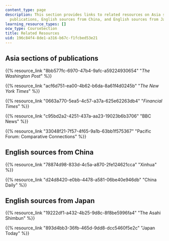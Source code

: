 ```yaml
---
content_type: page
description: This section provides links to related resources on Asia sections of
  publications, English sources from China, and English sources from Japan.
learning_resource_types: []
ocw_type: CourseSection
title: Related Resources
uid: 196c84f4-8de1-a316-b67c-f1fcbed53e21
---
```


Asia sections of publications
-----------------------------

{{% resource_link "8bb577fc-6970-47b4-9afc-a59224930654" "_The Washington Post_" %}}

{{% resource_link "acf6d751-ea00-4b62-b6da-8a61f4d0245b" "_The New York Times_" %}}

{{% resource_link "0663a770-5ea5-4c57-a37a-625e62263db4" "_Financial Times_" %}}

{{% resource_link "c95bd2a2-4251-437a-aa23-19023b6b3706" "BBC News" %}}

{{% resource_link "33048f21-7f57-4f65-9a1b-63bb1f575367" "Pacific Forum: Comparative Connections" %}}

English sources from China
--------------------------

{{% resource_link "78874d98-833d-4c5a-a870-2fe124621cca" "Xinhua" %}}

{{% resource_link "d24d8420-e0bb-4478-a581-06be40e946db" "China Daily" %}}

English sources from Japan
--------------------------

{{% resource_link "19222df1-a432-4b25-9d8c-8f8be5996fa4" "The Asahi Shimbun" %}}

{{% resource_link "893d4bb3-36fb-465d-9dd8-dcc5460f5e2c" "Japan Today" %}}